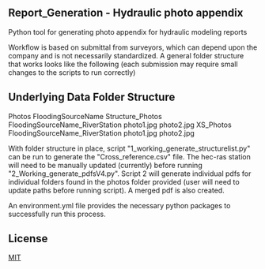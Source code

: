 ## Report_Generation - Hydraulic photo appendix
Python tool for generating photo appendix for hydraulic modeling reports

Workflow is based on submittal from surveyors, which can depend upon the company and
is not necessarily standardized.  A general folder structure that works looks like
the following (each submission may require small changes to the scripts to run 
correctly)

## Underlying Data Folder Structure
Photos
    FloodingSourceName
        Structure_Photos
            FloodingSourceName_RiverStation
                photo1.jpg
                photo2.jpg
        XS_Photos
            FloodingSourceName_RiverStation
                photo1.jpg
                photo2.jpg

With folder structure in place, script "1_working_generate_structurelist.py" can be 
run to generate the "Cross_reference.csv" file.  The hec-ras station will need to 
be manually updated (currently) before running "2_Working_generate_pdfsV4.py".
Script 2 will generate individual pdfs for individual folders found in the photos folder
provided (user will need to update paths before running script).  A merged pdf is 
also created.

An environment.yml file provides the necessary python packages to successfully run
this process.
        
## License
[MIT](https://choosealicense.com/licenses/mit/)


